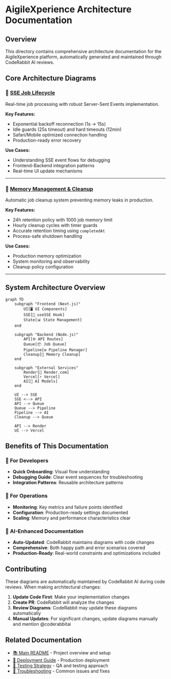 # AigileXperience Architecture Documentation

## Overview

This directory contains comprehensive architecture documentation for the AigileXperience platform, automatically generated and maintained through CodeRabbit AI reviews.

## Core Architecture Diagrams

### 🔌 [SSE Job Lifecycle](./sse-job-lifecycle.md)
Real-time job processing with robust Server-Sent Events implementation.

**Key Features:**
- Exponential backoff reconnection (1s → 15s)
- Idle guards (25s timeout) and hard timeouts (12min)
- Safari/Mobile optimized connection handling
- Production-ready error recovery

**Use Cases:**
- Understanding SSE event flows for debugging
- Frontend-Backend integration patterns  
- Real-time UI update mechanisms

---

### 🧹 [Memory Management & Cleanup](./memory-management.md)
Automatic job cleanup system preventing memory leaks in production.

**Key Features:**
- 24h retention policy with 1000 job memory limit
- Hourly cleanup cycles with timer guards
- Accurate retention timing using `completedAt`
- Process-safe shutdown handling

**Use Cases:**
- Production memory optimization
- System monitoring and observability
- Cleanup policy configuration

---

## System Architecture Overview

```mermaid
graph TD
    subgraph "Frontend (Next.js)"
        UI[🖥️ UI Components]
        SSE[🔌 useSSE Hook]
        State[📊 State Management]
    end
    
    subgraph "Backend (Node.js)"
        API[🌐 API Routes]
        Queue[📦 Job Queue]
        Pipeline[⚙️ Pipeline Manager]
        Cleanup[🧹 Memory Cleanup]
    end
    
    subgraph "External Services"
        Render[🚀 Render.com]
        Vercel[⚡ Vercel]
        AI[🤖 AI Models]
    end
    
    UI --> SSE
    SSE <--> API
    API --> Queue
    Queue --> Pipeline
    Pipeline --> AI
    Cleanup --> Queue
    
    API --> Render
    UI --> Vercel
```

## Benefits of This Documentation

### 🎯 **For Developers**
- **Quick Onboarding**: Visual flow understanding
- **Debugging Guide**: Clear event sequences for troubleshooting
- **Integration Patterns**: Reusable architecture patterns

### 🚀 **For Operations**
- **Monitoring**: Key metrics and failure points identified
- **Configuration**: Production-ready settings documented
- **Scaling**: Memory and performance characteristics clear

### 🤖 **AI-Enhanced Documentation**
- **Auto-Updated**: CodeRabbit maintains diagrams with code changes
- **Comprehensive**: Both happy path and error scenarios covered  
- **Production-Ready**: Real-world constraints and optimizations included

## Contributing

These diagrams are automatically maintained by CodeRabbit AI during code reviews. When making architectural changes:

1. **Update Code First**: Make your implementation changes
2. **Create PR**: CodeRabbit will analyze the changes
3. **Review Diagrams**: CodeRabbit may update these diagrams automatically
4. **Manual Updates**: For significant changes, update diagrams manually and mention @coderabbitai

## Related Documentation

- [📚 Main README](../../README.md) - Project overview and setup
- [🔧 Deployment Guide](../deployment-flow.md) - Production deployment
- [🧪 Testing Strategy](../test-strategy.md) - QA and testing approach
- [🚨 Troubleshooting](../TROUBLESHOOTING.md) - Common issues and fixes
